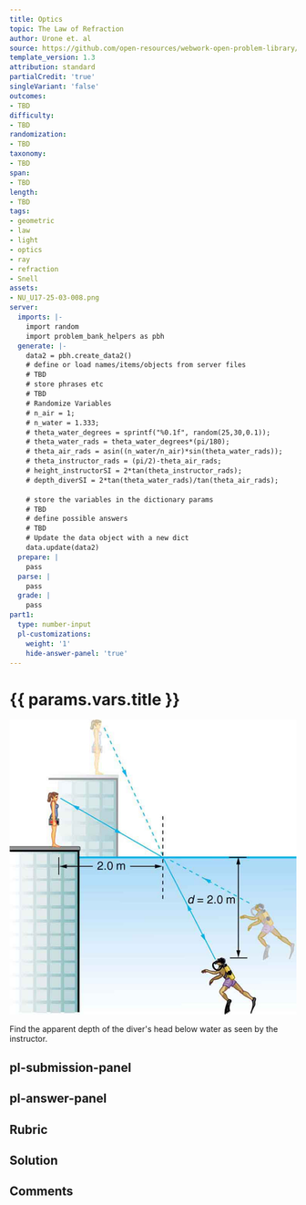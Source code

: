 ```yaml
---
title: Optics
topic: The Law of Refraction
author: Urone et. al
source: https://github.com/open-resources/webwork-open-problem-library/tree/master/Contrib/BrockPhysics/College_Physics_Urone/25.Geometric_Optics/The_Law_of_Refraction/NU_U17-25-03-008.pg
template_version: 1.3
attribution: standard
partialCredit: 'true'
singleVariant: 'false'
outcomes:
- TBD
difficulty:
- TBD
randomization:
- TBD
taxonomy:
- TBD
span:
- TBD
length:
- TBD
tags:
- geometric
- law
- light
- optics
- ray
- refraction
- Snell
assets:
- NU_U17-25-03-008.png
server:
  imports: |-
    import random
    import problem_bank_helpers as pbh
  generate: |-
    data2 = pbh.create_data2()
    # define or load names/items/objects from server files
    # TBD
    # store phrases etc
    # TBD
    # Randomize Variables
    # n_air = 1;
    # n_water = 1.333;
    # theta_water_degrees = sprintf("%0.1f", random(25,30,0.1));
    # theta_water_rads = theta_water_degrees*(pi/180);
    # theta_air_rads = asin((n_water/n_air)*sin(theta_water_rads));
    # theta_instructor_rads = (pi/2)-theta_air_rads;
    # height_instructorSI = 2*tan(theta_instructor_rads);
    # depth_diverSI = 2*tan(theta_water_rads)/tan(theta_air_rads);

    # store the variables in the dictionary params
    # TBD
    # define possible answers
    # TBD
    # Update the data object with a new dict
    data.update(data2)
  prepare: |
    pass
  parse: |
    pass
  grade: |
    pass
part1:
  type: number-input
  pl-customizations:
    weight: '1'
    hide-answer-panel: 'true'
---
```


# {{ params.vars.title }} 

![Ray Diagram](NU_U17-25-03-008.png)

Find the apparent depth of the diver's head below water as seen by the instructor.


## pl-submission-panel 


## pl-answer-panel 


## Rubric 


## Solution 


## Comments 


